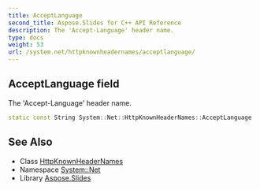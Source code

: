 ```yaml
---
title: AcceptLanguage
second_title: Aspose.Slides for C++ API Reference
description: The 'Accept-Language' header name.
type: docs
weight: 53
url: /system.net/httpknownheadernames/acceptlanguage/
---
```

## AcceptLanguage field


The 'Accept-Language' header name.

```cpp
static const String System::Net::HttpKnownHeaderNames::AcceptLanguage
```

## See Also

* Class [HttpKnownHeaderNames](../)
* Namespace [System::Net](../../)
* Library [Aspose.Slides](../../../)